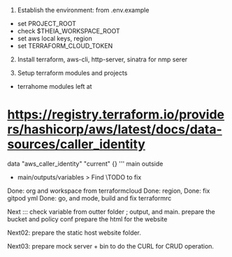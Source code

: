 1. Establish the environment: from .env.example
- set PROJECT_ROOT 
- check $THEIA_WORKSPACE_ROOT
- set aws local keys, region
- set TERRAFORM_CLOUD_TOKEN

2. Install terraform, aws-cli, http-server, sinatra for nmp serer

3. Setup terraform modules and projects
- terrahome modules
left at 
# https://registry.terraform.io/providers/hashicorp/aws/latest/docs/data-sources/caller_identity
data "aws_caller_identity" "current" {}
'''
main outside
- main/outputs/variables > Find \\TODO to fix

Done: org and workspace from terraformcloud
Done: region, 
Done: fix gitpod yml
Done: go, and mode, build and fix terraformrc

Next :::
check variable from outter folder ; output, and main.
prepare the bucket and policy conf
prepare the html for the website

Next02:
prepare the static host website folder.

Next03:
prepare mock server + bin to do the CURL for CRUD operation.